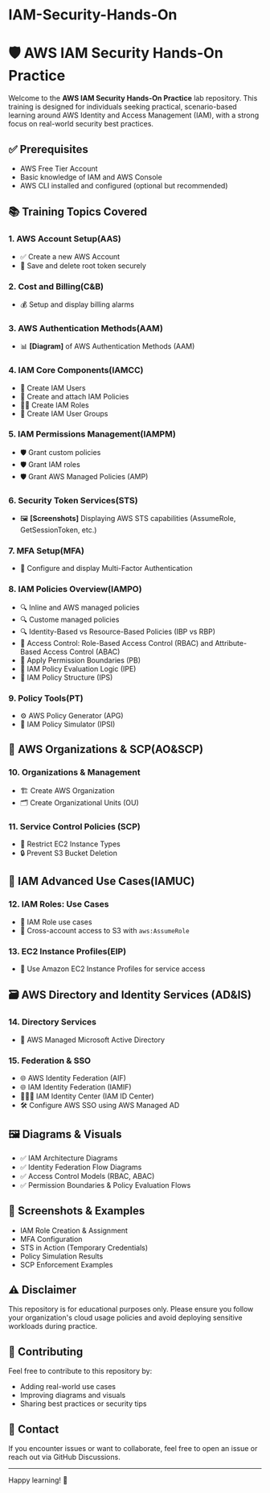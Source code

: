 # IAM-Security-Hands-On

# 🛡️ AWS IAM Security Hands-On Practice

Welcome to the **AWS IAM Security Hands-On Practice** lab repository. This training is designed for individuals seeking practical, scenario-based learning around AWS Identity and Access Management (IAM), with a strong focus on real-world security best practices.

## ✅ Prerequisites

- AWS Free Tier Account
- Basic knowledge of IAM and AWS Console
- AWS CLI installed and configured (optional but recommended)
  
## 📚 Training Topics Covered  

### 1. AWS Account Setup(AAS)
- ✅ Create a new AWS Account
- 🔐 Save and delete root token securely

### 2. Cost and Billing(C&B)
- 💰 Setup and display billing alarms

### 3. AWS Authentication Methods(AAM)
- 📊 **[Diagram]** of AWS Authentication Methods (AAM)

### 4. IAM Core Components(IAMCC)
- 👤 Create IAM Users
- 📄 Create and attach IAM Policies
- 🧑‍💼 Create IAM Roles
- 👥 Create IAM User Groups

### 5. IAM Permissions Management(IAMPM)
- 🛡️ Grant custom policies
- 🛡️ Grant IAM roles
- 🛡️ Grant AWS Managed Policies (AMP)

### 6. Security Token Services(STS)
- 🖼️ **[Screenshots]** Displaying AWS STS capabilities (AssumeRole, GetSessionToken, etc.)

### 7. MFA Setup(MFA)
- 🔐 Configure and display Multi-Factor Authentication 

### 8. IAM Policies Overview(IAMPO)
- 🔍 Inline and AWS managed policies
- 🔍 Custome managed policies
- 🔍 Identity-Based vs Resource-Based Policies (IBP vs RBP)
- 🧩 Access Control: Role-Based Access Control (RBAC) and Attribute-Based Access Control (ABAC)
- 🧱 Apply Permission Boundaries (PB)
- 🧠 IAM Policy Evaluation Logic (IPE)
- 🧬 IAM Policy Structure (IPS)

### 9. Policy Tools(PT)
- ⚙️ AWS Policy Generator (APG)
- 🧪 IAM Policy Simulator (IPSI)


## 🏢 AWS Organizations & SCP(AO&SCP)

### 10. Organizations & Management
- 🏗️ Create AWS Organization
- 🗂️ Create Organizational Units (OU)

### 11. Service Control Policies (SCP)
- 🚫 Restrict EC2 Instance Types
- 🔒 Prevent S3 Bucket Deletion
  

## 🔁 IAM Advanced Use Cases(IAMUC)

### 12. IAM Roles: Use Cases
- 📄 IAM Role use cases
- 🔄 Cross-account access to S3 with `aws:AssumeRole`

### 13. EC2 Instance Profiles(EIP)
- 🧳 Use Amazon EC2 Instance Profiles for service access


## 🗃️ AWS Directory and Identity Services (AD&IS)

### 14. Directory Services
- 📂 AWS Managed Microsoft Active Directory

### 15. Federation & SSO
- 🌐 AWS Identity Federation (AIF)
- 🌐 IAM Identity Federation (IAMIF)
- 🧑‍🤝‍🧑 IAM Identity Center (IAM ID Center)
- 🛠️ Configure AWS SSO using AWS Managed AD


## 🖼️ Diagrams & Visuals

- ✅ IAM Architecture Diagrams
- ✅ Identity Federation Flow Diagrams
- ✅ Access Control Models (RBAC, ABAC)
- ✅ Permission Boundaries & Policy Evaluation Flows


## 📸 Screenshots & Examples

- IAM Role Creation & Assignment
- MFA Configuration
- STS in Action (Temporary Credentials)
- Policy Simulation Results
- SCP Enforcement Examples


## ⚠️ Disclaimer

This repository is for educational purposes only. Please ensure you follow your organization's cloud usage policies and avoid deploying sensitive workloads during practice.


## 📌 Contributing

Feel free to contribute to this repository by:
- Adding real-world use cases
- Improving diagrams and visuals
- Sharing best practices or security tips


## 📧 Contact

If you encounter issues or want to collaborate, feel free to open an issue or reach out via GitHub Discussions.

---

Happy learning! 🚀
